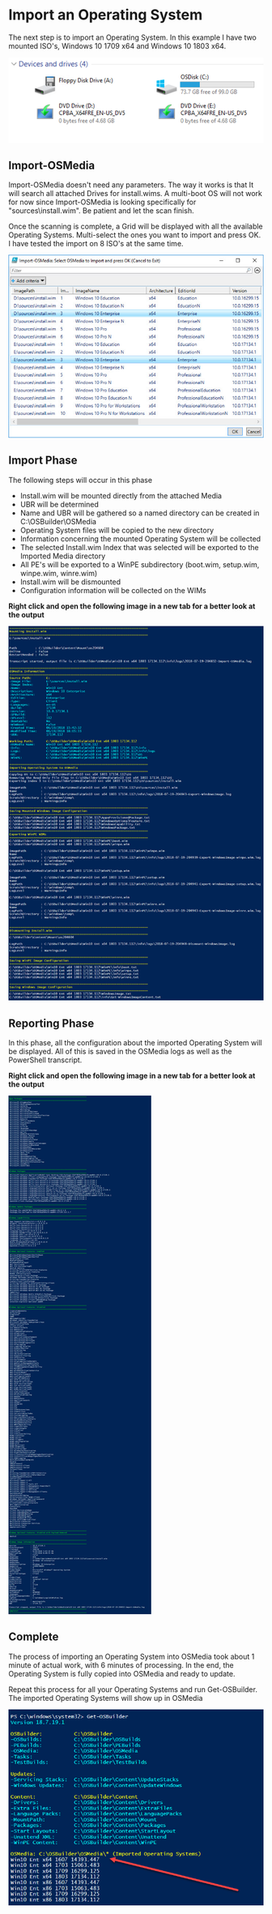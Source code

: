 # Import an Operating System

The next step is to import an Operating System. In this example I have two mounted ISO's, Windows 10 1709 x64 and Windows 10 1803 x64.

![](../../.gitbook/assets/2018-07-10_14-04-39.png)

## Import-OSMedia

Import-OSMedia doesn't need any parameters. The way it works is that It will search all attached Drives for install.wims. A multi-boot OS will not work for now since Import-OSMedia is looking specifically for "sources\install.wim". Be patient and let the scan finish.

Once the scanning is complete, a Grid will be displayed with all the available Operating Systems. Multi-select the ones you want to import and press OK. I have tested the import on 8 ISO's at the same time.

![](../../.gitbook/assets/2018-07-19_20-20-05.jpg)

## Import Phase

The following steps will occur in this phase

* Install.wim will be mounted directly from the attached Media
* UBR will be determined
* Name and UBR will be gathered so a named directory can be created in C:\OSBuilder\OSMedia
* Operating System files will be copied to the new directory
* Information concerning the mounted Operating System will be collected
* The selected Install.wim Index that was selected will be exported to the Imported Media directory
* All PE's will be exported to a WinPE subdirectory \(boot.wim, setup.wim, winpe.wim, winre.wim\)
* Install.wim will be dismounted
* Configuration information will be collected on the WIMs

**Right click and open the following image in a new tab for a better look at the output**

![](../../.gitbook/assets/import-osmedia-importing.png)

## Reporting Phase

In this phase, all the configuration about the imported Operating System will be displayed. All of this is saved in the OSMedia logs as well as the PowerShell transcript.

**Right click and open the following image in a new tab for a better look at the output**

![](../../.gitbook/assets/import-osmedia-reporting.png)

## Complete

The process of importing an Operating System into OSMedia took about 1 minute of actual work, with 6 minutes of processing. In the end, the Operating System is fully copied into OSMedia and ready to update.

Repeat this process for all your Operating Systems and run Get-OSBuilder. The imported Operating Systems will show up in OSMedia

![](../../.gitbook/assets/2018-07-19_23-43-19.png)

